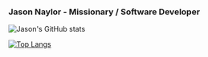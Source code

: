### Jason Naylor - Missionary / Software Developer

![Jason's GitHub stats](https://github-readme-stats.vercel.app/api?username=jasonleenaylor&count_private=true&hide=stars&theme=gotham)

[![Top Langs](https://github-readme-stats.vercel.app/api/top-langs/?username=jasonleenaylor&theme=gotham)](https://github.com/anuraghazra/github-readme-stats)
